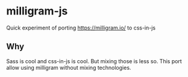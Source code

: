 # milligram-js

Quick experiment of porting https://milligram.io/ to css-in-js

## Why

Sass is cool and css-in-js is cool. But mixing those is less so. This port allow using milligram without mixing technologies.
